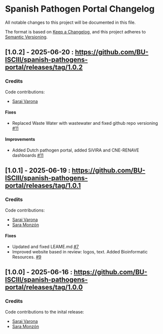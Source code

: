 # Spanish Pathogen Portal Changelog

All notable changes to this project will be documented in this file.

The format is based on [Keep a Changelog](https://keepachangelog.com/en/1.0.0/), and this project adheres to [Semantic Versioning](https://semver.org/spec/v2.0.0.html).

## [1.0.2] - 2025-06-20 : https://github.com/BU-ISCIII/spanish-pathogens-portal/releases/tag/1.0.2

### Credits

Code contributions:

- [Sarai Varona](https://github.com/svarona)

#### Fixes

- Replaced Waste Water with wastewater and fixed github repo versioning [#11](https://github.com/BU-ISCIII/spanish-pathogens-portal/pull/11)

#### Improvements

- Added Dutch pathogen portal, added SiVIRA and CNE-RENAVE dashboards [#11](https://github.com/BU-ISCIII/spanish-pathogens-portal/pull/11)


## [1.0.1] - 2025-06-19 : https://github.com/BU-ISCIII/spanish-pathogens-portal/releases/tag/1.0.1

### Credits

Code contributions:

- [Sarai Varona](https://github.com/svarona)
- [Sara Monzón](https://github.com/saramonzon)

#### Fixes

- Updated and fixed LEAME.md [#7](https://github.com/BU-ISCIII/spanish-pathogens-portal/pull/7)
- Improved website based in review: logos, text. Added Bioinformatic Resources. [#9](https://github.com/BU-ISCIII/spanish-pathogens-portal/pull/9)

## [1.0.0] - 2025-06-16 : https://github.com/BU-ISCIII/spanish-pathogens-portal/releases/tag/1.0.0

### Credits

Code contributions to the inital release:

- [Sarai Varona](https://github.com/svarona)
- [Sara Monzón](https://github.com/saramonzon)
